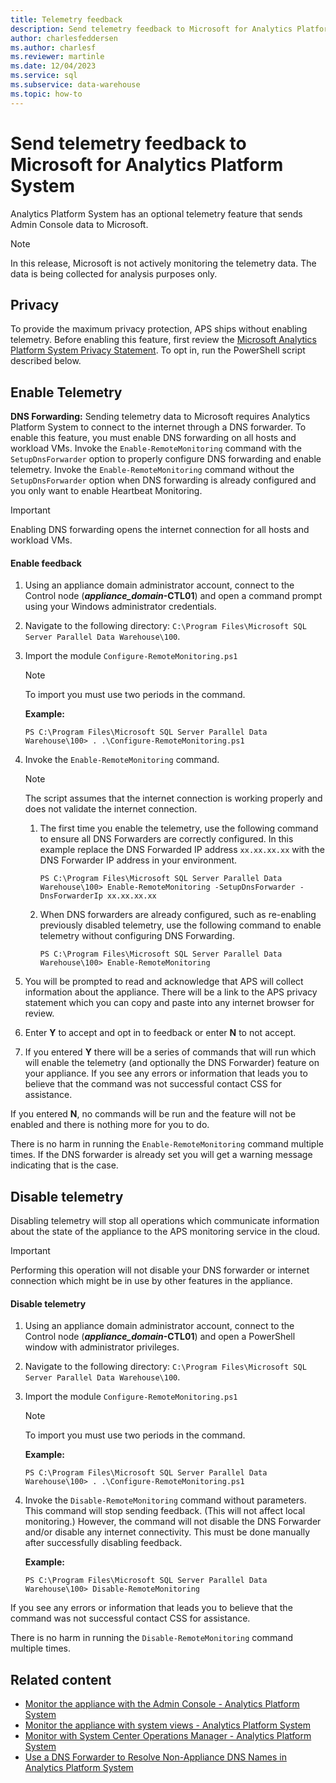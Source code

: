 ```yaml
---
title: Telemetry feedback
description: Send telemetry feedback to Microsoft for Analytics Platform System.
author: charlesfeddersen
ms.author: charlesf
ms.reviewer: martinle
ms.date: 12/04/2023
ms.service: sql
ms.subservice: data-warehouse
ms.topic: how-to
---
```


# Send telemetry feedback to Microsoft for Analytics Platform System
Analytics Platform System has an optional telemetry feature that sends Admin Console data to Microsoft. 
  
> [!NOTE]  
> In this release, Microsoft is not actively monitoring the telemetry data. The data is being collected for analysis purposes only.  
  
## <a id="privacy"></a> Privacy
To provide the maximum privacy protection, APS ships without enabling telemetry. Before enabling this feature, first review the [Microsoft Analytics Platform System Privacy Statement](https://go.microsoft.com/fwlink/?LinkId=400902). To opt in, run the PowerShell script described below.  
  
## <a id="enable"></a> Enable Telemetry
**DNS Forwarding:** Sending telemetry data to Microsoft requires Analytics Platform System to connect to the internet through a DNS forwarder. To enable this feature, you must enable DNS forwarding on all hosts and workload VMs. Invoke the `Enable-RemoteMonitoring` command with the `SetupDnsForwarder` option to properly configure DNS forwarding and enable telemetry. Invoke the `Enable-RemoteMonitoring` command without the `SetupDnsForwarder` option when DNS forwarding is already configured and you only want to enable Heartbeat Monitoring.  
  
> [!IMPORTANT]  
> Enabling DNS forwarding opens the internet connection for all hosts and workload VMs.  
  
#### <a id="to-enable-feedback"></a> Enable feedback
  
1. Using an appliance domain administrator account, connect to the Control node (***appliance_domain*-CTL01**) and open a command prompt using your Windows administrator credentials.  
  
1. Navigate to the following directory: `C:\Program Files\Microsoft SQL Server Parallel Data Warehouse\100`.  
  
1. Import the module `Configure-RemoteMonitoring.ps1`  
  
    > [!NOTE]  
    > To import you must use two periods in the command.  
  
    **Example:**  
  
    ```console
    PS C:\Program Files\Microsoft SQL Server Parallel Data Warehouse\100> . .\Configure-RemoteMonitoring.ps1  
    ```  
  
1. Invoke the `Enable-RemoteMonitoring` command.  
  
    > [!NOTE]  
    > The script assumes that the internet connection is working properly and does not validate the internet connection.  
  
    1. The first time you enable the telemetry, use the following command to ensure all DNS Forwarders are correctly configured. In this example replace the DNS Forwarded IP address `xx.xx.xx.xx` with the DNS Forwarder IP address in your environment.  
  
        ```console
        PS C:\Program Files\Microsoft SQL Server Parallel Data Warehouse\100> Enable-RemoteMonitoring -SetupDnsForwarder -DnsForwarderIp xx.xx.xx.xx  
        ```  
  
    1. When DNS forwarders are already configured, such as re-enabling previously disabled telemetry, use the following command to enable telemetry without configuring DNS Forwarding.  
  
        ```console
        PS C:\Program Files\Microsoft SQL Server Parallel Data Warehouse\100> Enable-RemoteMonitoring  
        ```  
  
1. You will be prompted to read and acknowledge that APS will collect information about the appliance. There will be a link to the APS privacy statement which you can copy and paste into any internet browser for review.  
  
1. Enter **Y** to accept and opt in to feedback or enter **N** to not accept.  
  
1. If you entered **Y** there will be a series of commands that will run which will enable the telemetry (and optionally the DNS Forwarder) feature on your appliance. If you see any errors or information that leads you to believe that the command was not successful contact CSS for assistance.  
  
If you entered **N**, no commands will be run and the feature will not be enabled and there is nothing more for you to do.  
  
There is no harm in running the `Enable-RemoteMonitoring` command multiple times. If the DNS forwarder is already set you will get a warning message indicating that is the case.  
  
## <a id="disable"></a> Disable telemetry
Disabling telemetry will stop all operations which communicate information about the state of the appliance to the APS monitoring service in the cloud.  
  
> [!IMPORTANT]  
> Performing this operation will not disable your DNS forwarder or internet connection which might be in use by other features in the appliance.  
  
#### <a id="to-disable-telemetry"></a> Disable telemetry
  
1. Using an appliance domain administrator account, connect to the Control node (***appliance_domain*-CTL01**) and open a PowerShell window with administrator privileges.  
  
1. Navigate to the following directory: `C:\Program Files\Microsoft SQL Server Parallel Data Warehouse\100`.  
  
1. Import the module `Configure-RemoteMonitoring.ps1`  
  
    > [!NOTE]  
    > To import you must use two periods in the command.  
  
    **Example:**  
  
    ```console
    PS C:\Program Files\Microsoft SQL Server Parallel Data Warehouse\100> . .\Configure-RemoteMonitoring.ps1  
    ```  
  
1. Invoke the `Disable-RemoteMonitoring` command without parameters. This command will stop sending feedback. (This will not affect local monitoring.) However, the command will not disable the DNS Forwarder and/or disable any internet connectivity. This must be done manually after successfully disabling feedback.  
  
    **Example:**  
  
    ```console
    PS C:\Program Files\Microsoft SQL Server Parallel Data Warehouse\100> Disable-RemoteMonitoring  
    ```  

If you see any errors or information that leads you to believe that the command was not successful contact CSS for assistance.  
  
There is no harm in running the `Disable-RemoteMonitoring` command multiple times.  

## Related content

- [Monitor the appliance with the Admin Console - Analytics Platform System](monitor-the-appliance-by-using-the-admin-console.md)
- [Monitor the appliance with system views - Analytics Platform System](monitor-the-appliance-by-using-system-views.md)
- [Monitor with System Center Operations Manager - Analytics Platform System](monitor-the-appliance-by-using-system-center-operations-manager.md)
- [Use a DNS Forwarder to Resolve Non-Appliance DNS Names in Analytics Platform System](use-a-dns-forwarder-to-resolve-non-appliance-dns-names.md)
